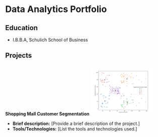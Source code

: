 # Data Analytics Portfolio

## Education
- I.B.B.A, Schulich School of Business

## Projects
**Shopping Mall Customer Segmentation**
<img src="https://github.com/SanthoshPaval/Data-Analytics-Portfolio/blob/main/clustering_bivariate_analysis.png" width="40%" height="40%">
   - **Brief description:** [Provide a brief description of the project.]
   - **Tools/Technologies:** [List the tools and technologies used.]
